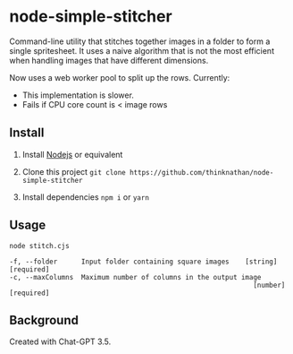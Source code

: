 # node-simple-stitcher

Command-line utility that stitches together images in a folder to form a single spritesheet. It uses a naive algorithm that is not the most efficient when handling images that have different dimensions.

Now uses a web worker pool to split up the rows. Currently:

- This implementation is slower.
- Fails if CPU core count is < image rows

## Install

1. Install [Nodejs](https://nodejs.org/en) or equivalent

2. Clone this project
   `git clone https://github.com/thinknathan/node-simple-stitcher`

3. Install dependencies
   `npm i`
   or
   `yarn`

## Usage

`node stitch.cjs`

```
-f, --folder      Input folder containing square images    [string] [required]
-c, --maxColumns  Maximum number of columns in the output image
                                                             [number] [required]
```

## Background

Created with Chat-GPT 3.5.
